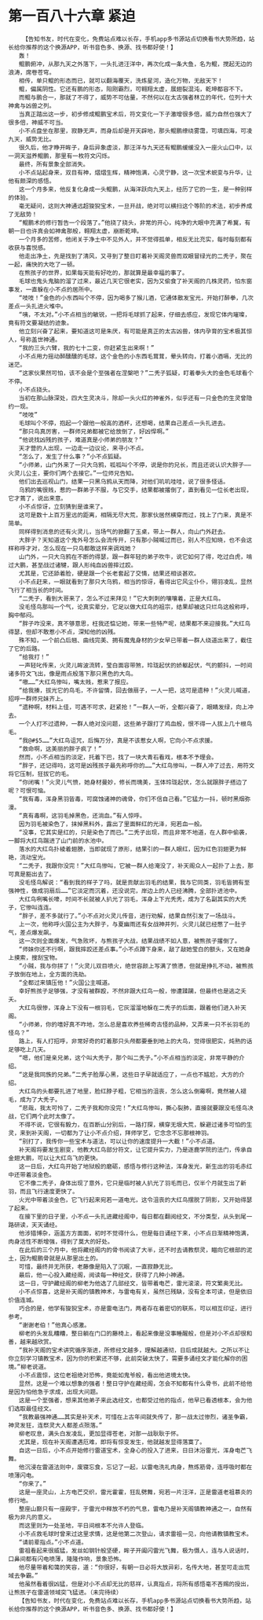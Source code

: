 # 第一百八十六章 紧迫
        【告知书友，时代在变化，免费站点难以长存，手机app多书源站点切换看书大势所趋，站长给你推荐的这个换源APP，听书音色多、换源、找书都好使！】
       轰！
       鲲鹏俯冲，从那九天之外落下，一头扎进汪洋中，再次化成一条大鱼，名为鲲，搅起无边的浪涛，席卷苍穹。
       相传，单只鲲的形态而已，就可以翻海覆天，洗炼星河，造化万物，无敌天下！
       鲲，偏属阴性。它还有鹏的形态，阳刚霸烈，可翱翔太虚，展翅裂混沌，乾坤都容不下。
       而鲲与鹏合一，那就了不得了，威势不可估量，不然何以在太古强者林立的年代，位列十大神禽与凶兽之列。
       当真正踏出这一步，初步修成鲲鹏宝术后，符文变化一下子激增很多倍，威力自然也强大了很多倍，神威不可当。
       小不点盘坐在那里，寂静无声，而身后却是开天辟地，那头鲲鹏缭绕雾霭，可填四海，可凌九天，威势无比。
       很久后，他才睁开眸子，身后异象虚淡，那汪洋与九天还有鲲鹏缓缓没入一座火山口中，以一洞天滋养鲲鹏，那里有一枚符文闪烁。
       最终，所有景象全部消失。
       小不点站起身来，双目有神，熠熠生辉，精神饱满，心灵宁静，这一次宝术蜕变与升华，让他有颇深的感悟。
       这一个月多来，他反复化身成一头鲲鹏，从海洋跃向九天上，经历了它的一生，是一种别样的体验。
       毫无疑问，这则大神通远超狻猊宝术，一旦开战，绝对可以横扫这个等阶的术法，初步养成了无敌势！
       “鲲鹏术的修行暂告一个段落了。”他挠了挠头，非常的开心，纯净的大眼中充满了希冀，有朝一日也许真会如神禽那般，翱翔太虚，崩断乾坤。
       一个月多的苦修，他闭关于净土中不见外人，并不觉得孤单，相反无比充实，每时每刻都有收获与喜悦感。
       他走出净土，先是找到了清风，又寻到了整日盯着补天阁灵兽而双眼冒绿光的二秃子，聚在一起，痛快的大吃了一顿。
       在熊孩子的世界，如果每天能有好吃的，那就算是最幸福的事了。
       毛球也鬼头鬼脑的溜了过来，最近几天它很老实，因为又偷食了补天阁的几株灵药，怕东窗事发，一直躲在小不点的居所中。
       “吱吱！”金色的小东西叫个不停，因为喝多了猴儿酒，它通体散发宝光，开始打醉拳，几次差点一头扎进火堆中。
       “咦，不太对。”小不点相当的敏锐，一把将毛球抓了起来，仔细去感应，发现它体内璀璨，竟有符文要凝结的迹象。
       他立刻兴奋了起来，要知道这可是朱厌，有可能是真正的太古凶兽，体内孕育的宝术极其惊人，号称盖世神通。
       “我的三头六臂，我的七十二变，你赶紧生出来啊！”
       小不点用力摇动醉醺醺的毛球，这个金色的小东西毛茸茸，晕头转向，打着小酒嗝，无比的迷茫。
       “这家伙果然可怕，该不会是个至强者在涅槃吧？”二秃子狐疑，盯着拳头大的金色毛球看个不停。
       小不点挠头。
       当初在那山脉深处，四大生灵决斗，除却一头火红的神雀外，似乎还有一只金色的生灵曾隐约一现。
       “吱吱”
       毛球叫个不停，抱起一个跟他一般高的酒杯，还想喝，结果自己差点一头扎进去。
       “那只鸟真厉害，一群师兄弟都被它给放倒了，好凶悍啊。”
       “他说找凶残的孩子，难道真是小师弟的朋友？”
       天才营的人出现，一边走一边议论，来寻小不点。
       “怎么了，发生了什么事？”小不点狐疑。
       “小师弟，山门外来了一只大乌鸦，呱呱叫个不停，说是你的兄长，而且还说认识大胖子——火灵儿公主，要你们两个去接它。”一位师兄告知。
       他们出去巡视山门，结果一只黑乌鸦从天而降，对他们叽叽哇哇，说了很多怪话。
       乌鸦的嘴很贱，惹的一群弟子不服，与它交手，结果都被撂倒了，直到看见一位长老出现，它才蔫了，说出来意。
       小不点惊讶，立刻猜到是谁来了。
       这可是数十上百万里远的距离，相隔无尽大荒，那家伙居然横穿而过，找上了门来，真是不简单。
       同样得到消息的还有火灵儿，当场气的掀翻了玉桌，带上一群人，向山门外赶去。
       大胖子？天知道这个鬼外号怎么会流传开，只有那小贼喊过而已，别人不应知晓，也不会这样称呼才对，怎么现在一只鸟都敢这样来调戏她？
       山门外，一只大乌鸦在不断的得瑟，跟一群年轻的弟子吹牛，说它如何了得，吃过白虎，啃过大鹏，甚至战过诸犍，跟人形纯血凶兽摔过跤。
       尤其是，它还舔着脸，硬是跟一个长老套起了交情，结果还相谈甚欢。
       小不点赶来，一眼就看到了那只大乌鸦，相当的惊讶，看得出它风尘仆仆，翎羽凌乱，显然飞行了相当长的时间。
       “二秃子，看到大哥来了，怎么不过来拜见！”它大刺刺的嚷嚷着，正是大红鸟。
       没毛怪鸟那叫一个气，论真实辈分，它足以做大红鸟的祖宗，结果却被这只烂鸟这般称呼，胸中郁闷。
       “胖子咋没来，真不够意思，枉我还惦记她，带来一些特产呢，结果都不来迎接我。”大红鸟得瑟，但却不敢惹小不点，深知他的凶残。
       殊不知，一个前凸后翘、曲线完美、拥有魔鬼身材的少女早已带着一群人绕道出来了，截住了它的后路。
       “给我打！”
       一声轻叱传来，火灵儿眸波流转，莹白面容带煞，玲珑起伏的娇躯起伏，气的颤抖，一时间诸多符文飞出，像是雨点般落下那只黑色的大鸟。
       “嗷……”大红鸟惨叫，嘴太贱，惹来了报应。
       “给我揍，拔光它的鸟毛，不许留情，回去做扇子，一人一把，这可是遗种！”火灵儿喊道，招呼一群师兄妹齐上。
       “遗种啊，材料上佳，可遇不可求，赶紧抢！”一群人一听，全都兴奋了，眼睛发绿，向上冲去。
       一个人打不过遗种，一群人绝对没问题，这些弟子跟打了鸡血般，恨不得一人拔上几十根鸟毛。
       “我@#$5……”大红鸟诅咒，后悔万分，真是不该惹女人啊，它向小不点求援。
       “救命啊，这美丽的胖子疯了！”
       然而，小不点相当的淡定，托着下巴，找了一块大青石看戏，根本不予理会。
       “胖子，还记得吗，这可是凶残孩子最先称呼你的……”大红鸟惨叫，一群人冲了过去，用符文将它压制，狂拔它的毛。
       “你闭嘴！”火灵儿气愤，她身材曼妙，修长而瑰美，玉体玲珑起伏，怎么就跟胖子搭边了呢？可恨可恼。
       “我有毒，浑身黑羽皆毒，可腐蚀诸神的魂骨，你们不信自己看。”它猛力一抖，顿时黑烟弥漫。
       “真有毒啊，这羽毛掉黑色，还淌血。”有人惊呼。
       因为羽毛被染色了，抹掉黑料外，露出了里面鲜红的光泽，宛若血一般。
       “没事，它其实是红的，只是染色了而已。”二秃子出现，而且非常不地道，在人群中偷袭，一脚将大红鸟踹进了山门前的水池中。
       落水的大红鸟扑棱着翅膀，当即就现了原形，结果引的一群人眼红，因为红色羽翅更为鲜艳，流动宝光。
       “二秃子，我跟你没完！”大红鸟惨叫，它被一群人给淹没了，补天阁众人一起扑了上去，那可真是豁出去了。
       没毛怪鸟解说：“看到我的样子了吗，就是贡献出羽毛的结果，我与它同类，羽毛皆拥有至强神性，做成羽扇后……”它淡定而沉着，还没说完，岸边上的人已经沸腾，全部扑进池中。
       大红鸟咧嘴长嚎，时间不长就被人扒光了羽毛，浑身上下光秃秃，成为了名副其实的大秃子，它惨叫连连。
       “胖子，差不多就行了。”小不点对火灵儿传音，进行劝解，结果自然引发了一场战斗。
       上一次，他称呼火国公主为大胖子，与夏幽雨还有女战神并列，火灵儿就已经憋了一肚子气，差点爆发飙。
       这一次则全面爆发，气急败坏，与熊孩子大战，结果战绩不如人意，被熊孩子撂倒了。
       “师妹你还不行啊，跟我摔跤还差点事。”小不点蹲下身来，敲了敲她莹白的额头，又在她身上摸索，搜刮宝物。
       “小贼，我与你拼了！”火灵儿双目喷火，绝世容颜上写满了愤懑，但就是挣扎不动，被熊孩子放倒在地上，全方面的洗劫。
       “全都过来镇压他！”火国公主喊道。
       幸好熊孩子足够强，才没有被群殴，不然非跟大红鸟一般，惨遭蹂躏，但最终也是逃之夭夭。
       大红鸟很惨，浑身上下没有一根羽毛，它灰溜溜地躲在二秃子的后面，跟着他们进入补天阁。
       “小师弟，你的嗜好真不咋地，怎么总是喜欢养些稀奇古怪的品种，又弄来一只不长羽毛的怪鸟？”
       路上，有人打招呼，非常好奇的盯着那只头颅都要垂到地上的大鸟，觉得很肥实，炖熟的话足够吃上几天。
       “嗯，他们是亲兄弟，这个叫大秃子，那个叫二秃子。”小不点相当的淡定，非常平静的介绍。
       “这是我同族的兄弟。”二秃子脸厚心黑，这些日子早就适应了，一点也不尴尬，大方的介绍。
       大红鸟的头都要扎进了地里，脸红脖子粗，它相当的沮丧，怎么这么倒霉啊，竟然被人褪毛，成为了大秃子。
       “悲哉，我太可怜了，二秃子我和你没完！”大红鸟惨叫，撕心裂肺，直接就要跟没毛怪鸟决战，它们两个此时太像了。
       不得不说，它很有毅力，在百断山分别后，一路打探，横穿无垠大荒，躲避过诸多可怕的生灵，来到补天阁，一切都为了让小不点介绍，拜师学艺，它念念不忘那根神羽。
       “别打了，我传你一些宝术与道法，可以让你的速度提升一大截！”小不点道。
       补天阁将要发生剧变，他教大红鸟部分符文，让它提升实力，乃是逐鹿学院的法门，传承自金翅大鹏，可以让大红鸟飞的更快。
       这一日后，大红鸟开始了地狱般的磨砺，感悟与修行这种法，浑身发光，新生出的羽毛赤红中还带着淡金色。
       它不像二秃子，身体出现了意外，它只是临时被人扒光了羽毛而已，仅半个月就生出了新羽，而且飞行速度更快了。
       火光中带着淡金色，它飞行起来宛若一道电光，这令沮丧的大红鸟摆脱了阴影，又开始得瑟了起来。
       在接下里的日子里，小不点一头扎进藏经阁中，每日都在翻阅经文，不分类型，从头到尾一路研读，天天诵经。
       他涉猎博杂，涵盖方方面面，初时不觉得什么，但是每日诵经下来，小不点日渐精神饱满，肉身活性不断增强，得到了莫大的好处。
       在此后的三个月中，他将藏经阁内的骨书阅读了大半，还不时去请教祭灵，瞄向它根部的泥土，因为鲲鹏骨就是从那里出土的。
       可惜，最终并无所获，老藤像是陷入了沉眠，一直寂静无比。
       最后，他一心投入藏经阁，阅读每一种经文，获得了几种小神通。
       这一日，守护藏经阁的柳老为他选了几部经文，皆带着电芒，雷光滚滚，符文繁奥无比。
       小不点惊喜，这是补天阁的镇教神术，与雷电有关，虽然已残缺，没有全本可读，但是依旧价值连城。
       巧合的是，他学有狻猊宝术，亦是雷电法门，两者存在着密切的联系，可以相互印证，进行参考。
       “谢谢老伯！”他真心感激。
       柳老的头发乱糟糟，整日躺在门口的藤椅上，看起来像是没事睡醒般，但是对小不点却很和善，越来越欣赏。
       “我补天阁的宝术讲究循序渐进，所修经文越多，理解越通彻，日后成就越大。之所以不让你立刻学习镇教宝术，因为你的积累还不够，此前突破太快了，需要多诵经文才能化解你的困境。”柳老说道。
       小不点震惊，这位老祖绝对恐怖，竟能如鬼爷般，看出他进境太快。
       显然，这是一个难以想象的强者！整日守护在藏经阁，怎会不知都有什么骨书，此前不给他是因为怕他急于求成，出现大问题。
       这是一个至强者，想来其他弟子来此选经文，也都受过他的指点，他早已看透根本，会为他们选取最佳经文。
       “我教最强神通……其实是补天术，可惜在上古年间就失传了，那一战太过惨烈，诸圣争霸，神灵发狂，连祭灵大人都差点殒落。”
       柳老叹息，满头白发凌乱，更加显得苍老，对那一战耿耿于怀。
       尤其是，现在补天阁遭遇厄难，即将有惊变发生，他就越发显得落寞了。
       自这一日后，小不点开始修行雷道宝术，全身心的投入了进来，日日沐浴雷光，浑身电芒飞舞。
       他沉浸在雷道法则中，废寝忘食，忘记了一起，以雷电洗礼肉身，熬炼筋骨，连呼吸时都在喷薄闪电。
       “你来了。”
       这是一座灵山，上方电芒交织，雷光霍霍，狂乱劈舞，宛若一片汪洋，正是雷道老祖慕炎的修行地。
       整座山巅只有一座殿宇，于雷光中释放不朽的气息，雷电乃是补天阁镇教神通之一，自然有极为非凡的意义。
       而这里则为一处圣地，平日间根本不允许人登临。
       小不点救毛球时曾来过这里求情，这是他第二次登山，请求雷祖一见，向他请教镇教宝术。
       “请前辈指点。”小不点道。
       雷祖看起来很威猛，发丝如钢针般坚硬，眸子开阖闪雷光飞舞，极为慑人，连与人说话时，口鼻间都有闪电喷薄，隆隆作响，景象恐怖。
       他尽量带着和蔼的笑容，道：“你很好，有朝一日必将大放异彩，名传大地，甚至可走出荒域去争霸。”
       他虽然看着很凶猛，但是对小不点却无比的慈祥，认真指点，将所有感悟毫不吝赐的授出，让熊孩子在雷道领域突飞猛进。（未完待续）
       【告知书友，时代在变化，免费站点难以长存，手机app多书源站点切换看书大势所趋，站长给你推荐的这个换源APP，听书音色多、换源、找书都好使！】